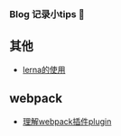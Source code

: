 ### Blog 记录小tips :runner:

## 其他
- [lerna的使用](https://github.com/bbct93/blog/issues/1)

## webpack
- [理解webpack插件plugin](https://github.com/bbct93/blog/issues/2)